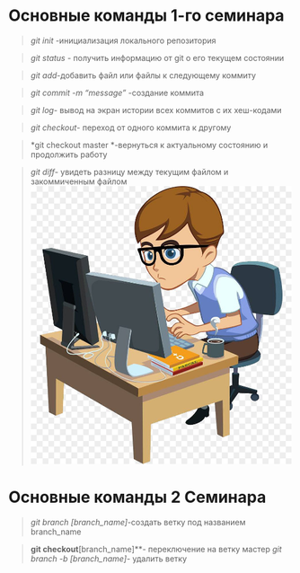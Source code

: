 # Основные команды 1-го семинара

>*git init* -инициализация локального репозитория

>*git status* - получить информацию от git о его текущем состоянии

>*git add*-добавить файл или файлы к следующему коммиту

>*git commit -m “message”* -создание коммита

>*git log*- вывод на экран истории всех коммитов с их хеш-кодами

>*git checkout*- переход от одного коммита к другому

>*git checkout master *-вернуться к актуальному состоянию и продолжить работу

>*git diff*- увидеть разницу между текущим файлом и закоммиченным файлом
![Иллюстрация к проекту](programmist.jpg)

# Основные команды 2 Семинара 

>*git branch [branch_name]*-создать ветку под названием branch_name

>**git checkout**[branch_name]**- переключение на ветку мастер
>*git branch -b [branch_name]*- удалить ветку
